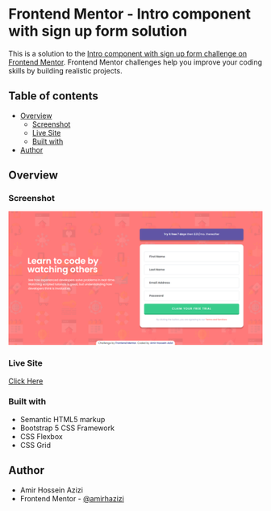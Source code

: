 # Frontend Mentor - Intro component with sign up form solution

This is a solution to the [Intro component with sign up form challenge on Frontend Mentor](https://www.frontendmentor.io/challenges/intro-component-with-signup-form-5cf91bd49edda32581d28fd1). Frontend Mentor challenges help you improve your coding skills by building realistic projects.

## Table of contents

- [Overview](#overview)
  - [Screenshot](#screenshot)
  - [Live Site](#livesite)
  - [Built with](#built-with)
- [Author](#author)

## Overview

### Screenshot

![screenshot of project](./images/screenshot.png)

### Live Site

[Click Here](https://gleeful-marshmallow-822951.netlify.app/)

### Built with

- Semantic HTML5 markup
- Bootstrap 5 CSS Framework
- CSS Flexbox
- CSS Grid

## Author

- Amir Hossein Azizi
- Frontend Mentor - [@amirhazizi](https://www.frontendmentor.io/profile/amirhazizi)
